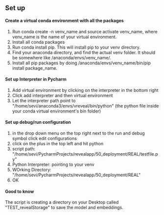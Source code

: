 ## Set up

#### Create a virtual conda environment with all the packages
1. Run conda create -n venv_name and source activate venv_name, where venv_name is the name of your virtual environment.
2. Install all conda packages
2. Run conda install pip. This will install pip to your venv directory.
3. Find your anaconda directory, and find the actual venv folder. It should be somewhere like /anaconda/envs/venv_name/.
4. Install all pip packages by doing /anaconda/envs/venv_name/bin/pip install package_name.

#### Set up Interpreter in Pycharm
1. Add virtual environment by clicking on the interpreter in the bottom right
2. Click add interpreter and then virtual environment
3. Let the interpreter path point to "/home/sevi/anaconda3/envs/vreveal/bin/python" (the python file inside your conda virtual environment's bin folder)

#### Set up debug/run configuration
1. in the drop down menu on the top right next to the run and debug symbol click edit configurations
2. click on the plus in the top left and hit python
3. script path: "/home/sevi/PycharmProjects/revealapp/50_deployment/REAL/testfile.py"
4. Python Interpreter: pointing to your venv
5. WOrking Directory: "/home/sevi/PycharmProjects/revealapp/50_deployment/REAL"
6. OK

#### Good to know
The script is creating a directory on your Desktop called "TEST_revealStorage" to save the model and embeddings.



